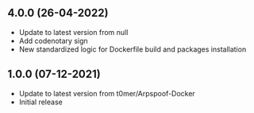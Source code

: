 
## 4.0.0 (26-04-2022)
- Update to latest version from null
- Add codenotary sign
- New standardized logic for Dockerfile build and packages installation

## 1.0.0 (07-12-2021)

- Update to latest version from t0mer/Arpspoof-Docker
- Initial release
